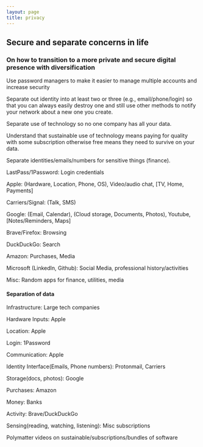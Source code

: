 ```yaml
---
layout: page
title: privacy
---
```


## Secure and separate concerns in life

### On how to transition to a more private and secure digital presence with diversification

Use password managers to make it easier to manage multiple accounts and increase security

Separate out identity into at least two or three (e.g., email/phone/login) so that you can always easily destroy one and still use other methods to notify your network about a new one you create. 

Separate use of technology so no one company has all your data. 

Understand that sustainable use of technology means paying for quality with some subscription otherwise free means they need to survive on your data. 

Separate identities/emails/numbers for sensitive things (finance).


LastPass/1Password: Login credentials

Apple: (Hardware, Location, Phone, OS), Video/audio chat, [TV, Home, Payments]

Carriers/Signal: (Talk, SMS)

Google: (Email, Calendar), (Cloud storage, Documents, Photos), Youtube, [Notes/Reminders, Maps]

Brave/Firefox: Browsing

DuckDuckGo: Search

Amazon: Purchases, Media

Microsoft (LinkedIn, Github): Social Media, professional history/activities

Misc: Random apps for finance, utilities, media


#### Separation of data

Infrastructure: Large tech companies

Hardware Inputs: Apple

Location: Apple

Login: 1Password

Communication: Apple

Identity Interface(Emails, Phone numbers): Protonmail, Carriers

Storage(docs, photos): Google

Purchases: Amazon

Money: Banks

Activity: Brave/DuckDuckGo

Sensing(reading, watching, listening): Misc subscriptions


Polymatter videos on sustainable/subscriptions/bundles of software
